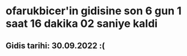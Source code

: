 # ofarukbicer'in gidisine son 6 gun 1 saat 16 dakika 02 saniye kaldi

## Gidis tarihi: 30.09.2022 :(